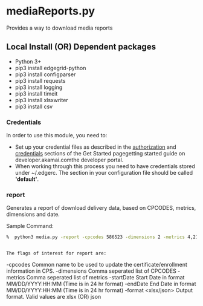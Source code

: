 # mediaReports.py
Provides a way to download media reports

## Local Install (OR) Dependent packages
* Python 3+
* pip3 install edgegrid-python
* pip3 install configparser
* pip3 install requests
* pip3 install logging
* pip3 install timeit
* pip3 install xlsxwriter
* pip3 install csv

### Credentials
In order to use this module, you need to:
* Set up your credential files as described in the [authorization](https://developer.akamai.com/introduction/Prov_Creds.html) and [credentials](https://developer.akamai.com/introduction/Conf_Client.html) sections of the Get Started pagegetting started guide on developer.akamai.comthe developer portal.  
* When working through this process you need to have credentials stored under ~/.edgerc.  The section in your configuration file should be called **'default'**.

### report
Generates a report of download delivery data, based on CPCODES, metrics, dimensions and date.

Sample Command:
```bash
%  python3 media.py -report -cpcodes 586523 -dimensions 2 -metrics 4,21,20,18,28,29,103,113,165,16 -startDate 02/20/2018:20:30 -endDate 02/20/2018:20:45 -format json
```

```

The flags of interest for report are:

```
-cpcodes <cpcode>  Common name to be used to update the certificate/enrollment information in CPS.
-dimensions <dimensions> Comma seperated list of CPCODES
-metrics <metrics> Comma seperated list of metrics
-startDate <Date> Start Date in format MM/DD/YYYY:HH:MM  (Time is in 24 hr format)
-endDate <Date> End Date in format MM/DD/YYYY:HH:MM  (Time is in 24 hr format)
-format <xlsx/json> Output format. Valid values are xlsx (OR) json
  
```


